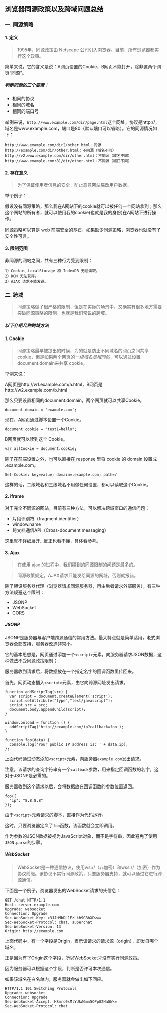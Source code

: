 ## 浏览器同源政策以及跨域问题总结
###

### 一. 同源策略

#### 1. 定义

> 1995年，同源政策由 Netscape 公司引入浏览器。目前，所有浏览器都实行这个政策。

简单来说，它的含义是说：A网页设置的Cookie，B网页不能打开，除非这两个网页“同源”。

##### 判断同源的三个要素：

* 相同的协议
* 相同的域名
* 相同的端口号

举例来说，`http://www.example.com/dir/page.html`这个网址，协议是http://，域名是www.example.com，端口是80（默认端口可以省略）。它的同源情况如下：

	http://www.example.com/dir2/other.html：同源
	http://example.com/dir/other.html：不同源（域名不同）
	http://v2.www.example.com/dir/other.html：不同源（域名不同）
	http://www.example.com:81/dir/other.html：不同源（端口不同）

#### 2. 存在意义

> 为了保证使用者信息的安全，防止恶意网站篡改用户数据。

举个例子：

假设没有同源策略，那么我在A网站下的cookie就可以被任何一个网站拿到；那么这个网站的所有者，就可以使用我的cookie(也就是我的身份)在A网站下进行操作。

同源策略可以算是 web 前端安全的基石，如果缺少同源策略，浏览器也就没有了安全性可言。

#### 3. 限制范围

非同源的网站之间，共有三种行为受到限制：

	1）Cookie、LocalStorage 和 IndexDB 无法读取。
	2）DOM 无法获得。
	3）AJAX 请求不能发送。


### 二. 跨域

> 同源策略做了很严格的限制，但是在实际的场景中，又确实有很多地方需要突破同源策略的限制，也就是我们常说的跨域。

##### 以下介绍几种跨域方法

#### 1. Cookie

> 同源策略最早被提出的时候，为的就是防止不同域名的网页之间共享 cookie，但是如果两个网页的*一级域名是相同的*，可以通过设置 document.domain来共享 cookie。

举例来说：

A网页是http://w1.example.com/a.html，B网页是http://w2.example.com/b.html

那么只要设置相同的document.domain，两个网页就可以共享Cookie。

	document.domain = 'example.com';

现在，A网页通过脚本设置一个Cookie。

	document.cookie = "test1=hello";

B网页就可以读到这个 Cookie。

	var allCookie = document.cookie;

除了在前端设置之外，也可以直接在 response 里将 cookie 的 domain 设置成 .example.com。

	Set-Cookie: key=value; domain=.example.com; path=/

这样的话，二级域名和三级域名不用做任何设置，都可以读取这个Cookie。

#### 2. iframe

对于完全不同源的网站，目前有三种方法，可以解决跨域窗口的通信问题：

* 片段识别符（fragment identifier）
* window.name
* 跨文档通信API（Cross-document messaging）

这里就不详细展开...反正也看不懂，具体看参考。


#### 3. Ajax

> 在使用 ajax 的过程中，我们碰到的同源限制的问题是最多的。

> 同源政策规定，AJAX请求只能发给同源的网址，否则就报错。


除了架设服务器代理（浏览器请求同源服务器，再由后者请求外部服务），有三种方法规避这个限制：

* JSONP
* WebSocket
* CORS


##### JSONP

JSONP是服务器与客户端跨源通信的常用方法。最大特点就是简单适用，老式浏览器全部支持，服务器改造非常小。

它的基本思想是，网页通过添加一个`<script>`元素，向服务器请求JSON数据，这种做法不受同源政策限制；

服务器收到请求后，将数据放在一个指定名字的回调函数里传回来。

首先，网页动态插入`<script>`元素，由它向跨源网址发出请求。

	function addScriptTag(src) {
	  var script = document.createElement('script');
	  script.setAttribute("type","text/javascript");
	  script.src = src;
	  document.body.appendChild(script);
	}
	
	window.onload = function () {
	  addScriptTag('http://example.com/ip?callback=foo');
	}
	
	function foo(data) {
	  console.log('Your public IP address is: ' + data.ip);
	};


上面代码通过动态添加`<script>`元素，向服务器`example.com`发出请求。

注意，该请求的查询字符串有一个`callback`参数，用来指定回调函数的名字，这对于JSONP是必需的。

服务器收到这个请求以后，会将数据放在回调函数的参数位置返回。

	foo({
	  "ip": "8.8.8.8"
	});

由于`<script>`元素请求的脚本，直接作为代码运行。

这时，只要浏览器定义了`foo`函数，该函数就会立即调用。

作为参数的JSON数据被视为JavaScript对象，而不是字符串，因此避免了使用`JSON.parse`的步骤。


##### WebSocket

> WebSocket是一种通信协议，使用ws://（非加密）和wss://（加密）作为协议前缀。该协议不实行同源政策，只要服务器支持，就可以通过它进行跨源通信。

下面是一个例子，浏览器发出的WebSocket请求的头信息：

	GET /chat HTTP/1.1
	Host: server.example.com
	Upgrade: websocket
	Connection: Upgrade
	Sec-WebSocket-Key: x3JJHMbDL1EzLkh9GBhXDw==
	Sec-WebSocket-Protocol: chat, superchat
	Sec-WebSocket-Version: 13
	Origin: http://example.com

上面代码中，有一个字段是Origin，表示该请求的请求源（origin），即发自哪个域名。

正是因为有了Origin这个字段，所以WebSocket才没有实行同源政策。

因为服务器可以根据这个字段，判断是否许可本次通信。

如果该域名在白名单内，服务器就会做出如下回应。
	
		
	HTTP/1.1 101 Switching Protocols
	Upgrade: websocket
	Connection: Upgrade
	Sec-WebSocket-Accept: HSmrc0sMlYUkAGmm5OPpG2HaGWk=
	Sec-WebSocket-Protocol: chat